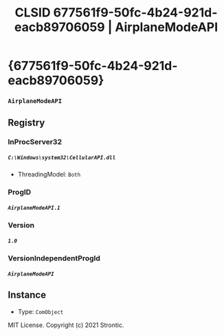 ﻿---
title: "CLSID 677561f9-50fc-4b24-921d-eacb89706059 | AirplaneModeAPI"
excerpt: What is COM-Object CLSID 677561f9-50fc-4b24-921d-eacb89706059?
---

# {677561f9-50fc-4b24-921d-eacb89706059}

### `AirplaneModeAPI`

## Registry


### InProcServer32

##### `C:\Windows\system32\CellularAPI.dll`
* ThreadingModel: `Both`

### ProgID

##### `AirplaneModeAPI.1`

### Version

##### `1.0`

### VersionIndependentProgId

##### `AirplaneModeAPI`

## Instance

* Type: `ComObject`

MIT License. Copyright (c) 2021 Strontic.


